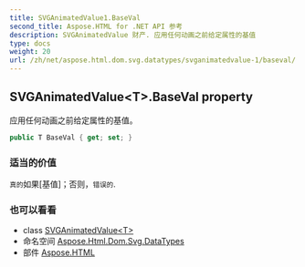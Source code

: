 ```yaml
---
title: SVGAnimatedValue1.BaseVal
second_title: Aspose.HTML for .NET API 参考
description: SVGAnimatedValue 财产. 应用任何动画之前给定属性的基值
type: docs
weight: 20
url: /zh/net/aspose.html.dom.svg.datatypes/svganimatedvalue-1/baseval/
---
```

## SVGAnimatedValue&lt;T&gt;.BaseVal property

应用任何动画之前给定属性的基值。

```csharp
public T BaseVal { get; set; }
```

### 适当的价值

`真的`如果[基值]；否则，`错误的`.

### 也可以看看

* class [SVGAnimatedValue&lt;T&gt;](../)
* 命名空间 [Aspose.Html.Dom.Svg.DataTypes](../../svganimatedvalue-1/)
* 部件 [Aspose.HTML](../../../)


